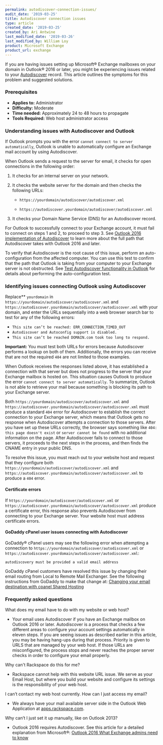 ```yaml
---
permalink: autodiscover-connection-issues/
audit_date: '2019-03-25'
title: Autodiscover connection issues
type: article
created_date: '2019-03-25'
created_by: Ari Antwine
last_modified_date: '2019-03-26'
last_modified_by: William Loy
product: Microsoft Exchange
product_url: exchange
---
```


If you are having issues setting up Microsoft&reg; Exchange mailboxes on your domain in Outlook&reg; 2016 or later, you might be experiencing issues related to your [Autodiscover](/support/how-to/dns-record-definitions/#cname-record) record. This article outlines the symptoms for this problem and suggested solutions.

### Prerequisites

- **Applies to:** Administrator
- **Difficulty:** Moderate
- **Time needed:** Approximately 24 to 48 hours to propagate
- **Tools Required:** Web host administrator access

### Understanding issues with Autodiscover and Outlook

If Outlook prompts you with the error `cannot connect to server automatically`, Outlook is unable to automatically configure an Exchange mail account by using Autodiscover.

When Outlook sends a request to the server for email, it checks for open connections in the following order:

1. It checks for an internal server on your network.
2. It checks the website server for the domain and then checks the following URLs:

     - `https://yourdomain/autodiscover/autodiscover.xml`

     - `https://autodiscover.yourdomain/autodiscover/autodiscover.xml`

3. It checks your Domain Name Service (DNS) for an Autodiscover record.

For Outlook to successfully connect to your Exchange account, it must fail to connect on steps 1 and 2, to proceed to step 3. See [Outlook 2016 implementation of Autodiscover](https://support.microsoft.com/en-us/help/3211279/outlook-2016-implementation-of-autodiscover) to learn more about the full path that Autodiscover takes with Outlook 2016 and later.

To verify that Autodiscover is the root cause of this issue, perform an auto-configuration from the affected computer. You can use this test to confirm that the path that Outlook is taking from your computer to your Exchange server is not obstructed.
See [Test Autodiscover functionality in Outlook](/support/how-to/set-up-autodiscover-for-outlook/) for details about performing the auto-configuration test.


### Identifying issues connecting Outlook using Autodiscover

Replace** `yourdomain` in `https://yourdomain/autodiscover/autodiscover.xml` and
`https://autodiscover.yourdomain/autodiscover/autodiscover.xml` with your domain, and enter the URLs sequentially into a web browser search bar to test for any of the following errors:

  - `This site can’t be reached: ERR_CONNECTION_TIMED_OUT`
  - `Autodiscover and Autoconfig support is disabled.`
  - `This site can’t be reached DOMAIN.com took too long to respond.`


 **Important:** You must test both URLs for errors because Autodiscover performs a lookup on both of them. Additionally, the errors you can receive that are not the required `404` are not limited to those examples.


When Outlook receives the responses listed above, it has established a connection with that server but does not progress to the server that your Exchange mailbox is hosted on. This situation causes Outlook to produce the error `cannot connect to server automatically`. To summarize, Outlook is not able to retrieve your mail because something is blocking its path to your Exchange server.

Both `https://yourdomain/autodiscover/autodiscover.xml` and `https://autodiscover.yourdomain/autodiscover/autodiscover.xml` must produce a standard `404` error for Autodiscover to establish the correct connection to your Exchange server, which means that Outlook gets no response when Autodiscover attempts a connection to those servers. After you have set up these URLs correctly, the browser says something like `404: this page doesn't exist` or `server cannot be found` with no additional information on the page. After Autodiscover fails to connect to those servers, it proceeds to the next steps in the process, and then finds the CNAME entry in your public DNS.

To resolve this issue, you must reach out to your website host and request that they configure both `https://yourdomain/autodiscover/autodiscover.xml` and `https://autodiscover.yourdomain/autodiscover/autodiscover.xml` to produce a `404` error.

#### Certificate errors

If `https://yourdomain/autodiscover/autodiscover.xml` or `https://autodiscover.yourdomain/autodiscover/autodiscover.xml` produce a certificate error, this response also prevents Autodiscover from connecting to your Exchange server. Your website host must address certificate errors.


#### GoDaddy cPanel user issues connecting with Autodiscover

GoDaddy&reg; cPanel users may see the following error when attempting a connection to `https://yourdomain/autodiscover/autodiscover.xml` or `https://autodiscover.yourdomain/autodiscover/autodiscover.xml`:

    autodiscovery must be provided a valid email address

GoDaddy cPanel customers have resolved this issue by changing their email routing from Local to Remote Mail Exchanger. See the following instructions from GoDaddy to make that change at: [Changing your email destination with cpanel Shared Hosting](https://www.godaddy.com/help/changing-your-email-destination-with-cpanel-shared-hosting-12380)


### Frequently asked questions

What does my email have to do with my website or web host?

  - Your email uses Autodiscover if you have an Exchange mailbox on Outlook 2016 or later. Autodiscover is a process that checks a few different areas to configure your account settings automatically in eleven steps. If you are seeing issues as described earlier in this article, you may be having hang-ups during that process. Priority is given to URLS that are managed by your web host. If those URLs are misconfigured, the process stops and never reaches the proper server checks in order to configure your email properly.

Why can't Rackspace do this for me?

  - Rackspace cannot help with this website URL issue. We serve as your Email Host, but where you build your website and configure its settings is the responsibility of your web host.

I can’t contact my web host currently. How can I just access my email?

  - We always have your mail available server side in the Outlook Web Application at [apps.rackspace.com](https://apps.rackspace.com).

Why can’t I just set it up manually, like on Outlook 2013?

  - Outlook 2016 requires Autodiscover. See this article for a detailed explanation from Microsoft&reg;: [Outlook 2016 What Exchange admins need to know](https://blogs.technet.microsoft.com/exchange/2015/11/19/outlook-2016-what-exchange-admins-need-to-know/)
